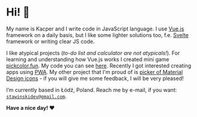 # Hi! 👋
My name is Kacper and I write code in JavaScript language. I use [Vue.js](https://vuejs.org/) framework on a daily basis, but I like some lighter solutions too, f.e. [Svelte](https://svelte.dev/) framework or writing clear JS code.

I like atypical projects (_to-do list and calculator are not atypicals!_). For learning and understanding how Vue.js works I created mini game [pickcolor.fun](https://pickcolor.fun). My code you can see [here](https://github.com/kstawinski/pickcolor.fun). Recently I got interested creating apps using [PWA](https://developer.mozilla.org/en-US/docs/Web/Progressive_web_apps). My other project that I'm proud of is [picker of Material Design icons](https://github.com/kstawinski/mdicons) - if you will give me some feedback, I will be very pleased! 

I’m currently based in Łódź, Poland. Reach me by e-mail, if you want: [`stawinskidev@gmail.com`](mailto:stawinskidev+github@gmail.com).

**Have a nice day! ❤️**
